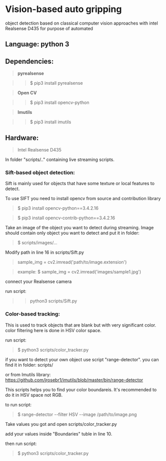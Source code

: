 # Vision-based auto gripping
object detection based on classical computer vision approaches with intel Realsense D435 for purpose of automated 
## Language: python 3
## Dependencies: 
> **pyrealsense** 

  >> $ pip3 install pyrealsense

> **Open CV**

>> $ pip3 install opencv-python

> **Imutils** 

>>  $ pip3 install imutils

## Hardware: 
> Intel Realsense D435 

In folder "scripts/.." containing live streaming scripts. 
  
### Sift-based object detection:

Sift is mainly used for objects that have some texture or local features to detect. 

To use SIFT you need to install opencv from source and contribution library
> $ pip3 install opencv-python==3.4.2.16

> $ pip3 install opencv-contrib-python==3.4.2.16

Take an image of the object you want to detect during streaming. Image should contain only object you want to detect and put it in folder: 
> $ scripts/images/... 

Modify path in line 16 in scripts/Sift.py

> sample_img = cv2.imread('path/to/image.extension')

> example: $ sample_img = cv2.imread('images/sample1.jpg')

connect your Realsense camera

run script: 

>> python3 scripts/Sift.py


### Color-based tracking:

This is used to track objects that are blank but with very significant color. color filtering here is done in HSV color space.
 
 run script: 
  > $ python3 scripts/color_tracker.py 
  
  
 if you want to detect your own object use script "range-detector". you can find it in folder: scripts/ 
 
 or from Imutils library: https://github.com/jrosebr1/imutils/blob/master/bin/range-detector
 
 This scripts helps you to find your color boundareis. It's recommended to do it in HSV space not RGB. 
 
 to run script: 
 
 > $ range-detector --filter HSV --image /path/to/image.png
 
 Take values you got and open scripts/color_tracker.py 
 
 add your values inside "Boundaries" tuble in line 10. 
 
 then run script: 
> $ python3 scripts/color_tracker.py 
